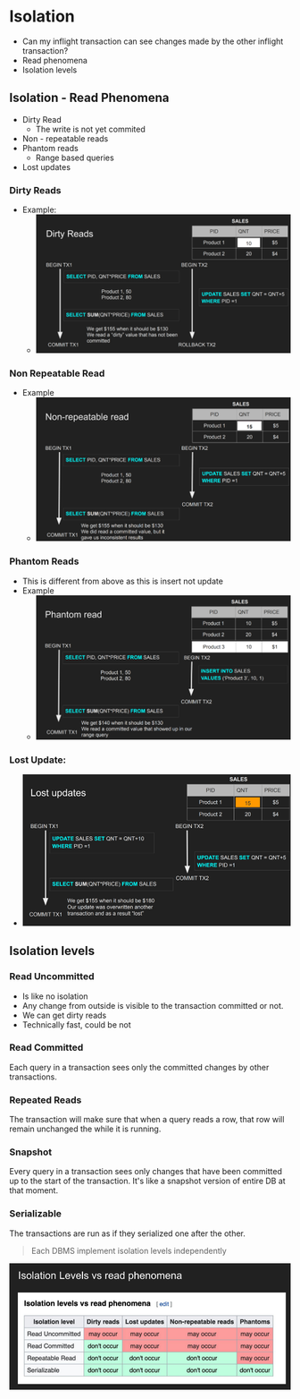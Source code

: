 # Isolation

* Can my inflight transaction can see changes made by the other
inflight transaction?
* Read phenomena
* Isolation levels

## Isolation - Read Phenomena
* Dirty Read
  * The write is not yet commited
* Non - repeatable reads
* Phantom reads
  * Range based queries
* Lost updates

### Dirty Reads
* Example:
  * ![img_1.png](images/dirty_read.png)

### Non Repeatable Read
* Example
  * ![img.png](images/non-repeatable-read.png)
### Phantom Reads
* This is different from above as this is insert not update
* Example
  * ![img.png](images/phantom_reads.png)

### Lost Update:
  * ![img_1.png](images/lost_update.png)

## Isolation levels

### Read Uncommitted
* Is like no isolation
* Any change from outside is visible to the transaction committed or not.
* We can get dirty reads
* Technically fast, could be not


### Read Committed
Each query in a transaction sees only the committed changes by other 
transactions.

### Repeated Reads
The transaction will make sure that when a query reads a row, that row will
remain unchanged the while it is running.

### Snapshot
Every query in a transaction sees only changes that have been committed up to
the start of the transaction. It's like a snapshot version of entire DB at that 
moment.

### Serializable
The transactions are run as if they serialized one after the other.

> Each DBMS implement isolation levels independently 

![img.png](images/isolation_table.png)